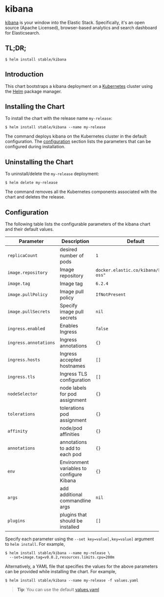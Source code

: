 # kibana

[kibana](https://github.com/elastic/kibana) is your window into the Elastic Stack. Specifically, it's an open source (Apache Licensed), browser-based analytics and search dashboard for Elasticsearch.

## TL;DR;

```console
$ helm install stable/kibana
```

## Introduction

This chart bootstraps a kibana deployment on a [Kubernetes](http://kubernetes.io) cluster using the [Helm](https://helm.sh) package manager.

## Installing the Chart

To install the chart with the release name `my-release`:

```console
$ helm install stable/kibana --name my-release
```

The command deploys kibana on the Kubernetes cluster in the default configuration. The [configuration](#configuration) section lists the parameters that can be configured during installation.

## Uninstalling the Chart

To uninstall/delete the `my-release` deployment:

```console
$ helm delete my-release
```

The command removes all the Kubernetes components associated with the chart and deletes the release.

## Configuration

The following table lists the configurable parameters of the kibana chart and their default values.

Parameter | Description | Default
--- | --- | ---
`replicaCount` | desired number of pods | `1`
`image.repository` | Image repository | `docker.elastic.co/kibana/kibana-oss"`
`image.tag` | Image tag | `6.2.4`
`image.pullPolicy` | Image pull policy | `IfNotPresent`
`image.pullSecrets` |Specify image pull secrets | `nil`
`ingress.enabled` | Enables Ingress | `false`
`ingress.annotations` | Ingress annotations | `{}`
`ingress.hosts` | Ingress accepted hostnames | `[]`
`ingress.tls` | Ingress TLS configuration | `[]`
`nodeSelector` | node labels for pod assignment | `{}`
`tolerations` | tolerations pod assignment | `{}`
`affinity` | node/pod affinities | `{}`
`annotations` | annotations to add to each pod | `{}`
`env` | Environment variables to configure Kibana | `{}`
`args` | add additional commandline args | `nil`
`plugins`| plugins that should be installed | `[]`

Specify each parameter using the `--set key=value[,key=value]` argument to `helm install`. For example,

```console
$ helm install stable/kibana --name my-release \
  --set=image.tag=v0.0.2,resources.limits.cpu=200m
```

Alternatively, a YAML file that specifies the values for the above parameters can be provided while installing the chart. For example,

```console
$ helm install stable/kibana --name my-release -f values.yaml
```

> **Tip**: You can use the default [values.yaml](values.yaml)
